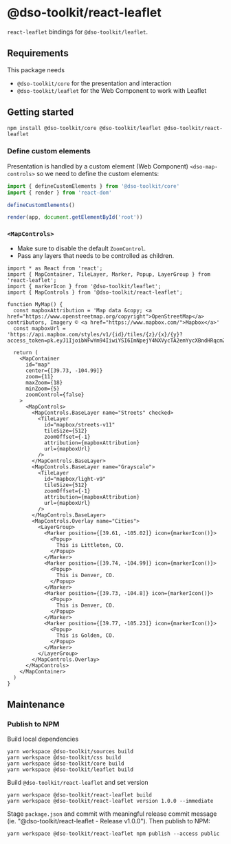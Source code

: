 # @dso-toolkit/react-leaflet

`react-leaflet` bindings for `@dso-toolkit/leaflet`.

## Requirements

This package needs

* `@dso-toolkit/core` for the presentation and interaction
* `@dso-toolkit/leaflet` for the Web Component to work with Leaflet

## Getting started

```
npm install @dso-toolkit/core @dso-toolkit/leaflet @dso-toolkit/react-leaflet
```

### Define custom elements

Presentation is handled by a custom element (Web Component) `<dso-map-controls>` so we need to define the custom elements:

```ts
import { defineCustomElements } from '@dso-toolkit/core'
import { render } from 'react-dom'

defineCustomElements()

render(app, document.getElementById('root'))
```

### `<MapControls>`

* Make sure to disable the default `ZoomControl`.
* Pass any layers that needs to be controlled as children.

```tsx
import * as React from 'react';
import { MapContainer, TileLayer, Marker, Popup, LayerGroup } from 'react-leaflet';
import { markerIcon } from '@dso-toolkit/leaflet';
import { MapControls } from '@dso-toolkit/react-leaflet';

function MyMap() {
  const mapboxAttribution = 'Map data &copy; <a href="https://www.openstreetmap.org/copyright">OpenStreetMap</a> contributors, Imagery © <a href="https://www.mapbox.com/">Mapbox</a>'
  const mapboxUrl = 'https://api.mapbox.com/styles/v1/{id}/tiles/{z}/{x}/{y}?access_token=pk.eyJ1IjoibWFwYm94IiwiYSI6ImNpejY4NXVycTA2emYycXBndHRqcmZ3N3gifQ.rJcFIG214AriISLbB6B5aw'

  return (
    <MapContainer
      id="map"
      center={[39.73, -104.99]}
      zoom={11}
      maxZoom={18}
      minZoom={5}
      zoomControl={false}
    >
      <MapControls>
        <MapControls.BaseLayer name="Streets" checked>
          <TileLayer
            id="mapbox/streets-v11"
            tileSize={512}
            zoomOffset={-1}
            attribution={mapboxAttribution}
            url={mapboxUrl}
          />
        </MapControls.BaseLayer>
        <MapControls.BaseLayer name="Grayscale">
          <TileLayer
            id="mapbox/light-v9"
            tileSize={512}
            zoomOffset={-1}
            attribution={mapboxAttribution}
            url={mapboxUrl}
          />
        </MapControls.BaseLayer>
        <MapControls.Overlay name="Cities">
          <LayerGroup>
            <Marker position={[39.61, -105.02]} icon={markerIcon()}>
              <Popup>
                This is Littleton, CO.
              </Popup>
            </Marker>
            <Marker position={[39.74, -104.99]} icon={markerIcon()}>
              <Popup>
                This is Denver, CO.
              </Popup>
            </Marker>
            <Marker position={[39.73, -104.8]} icon={markerIcon()}>
              <Popup>
                This is Denver, CO.
              </Popup>
            </Marker>
            <Marker position={[39.77, -105.23]} icon={markerIcon()}>
              <Popup>
                This is Golden, CO.
              </Popup>
            </Marker>
          </LayerGroup>
        </MapControls.Overlay>
      </MapControls>
    </MapContainer>
  )
}
```

## Maintenance

### Publish to NPM

Build local dependencies

```
yarn workspace @dso-toolkit/sources build
yarn workspace @dso-toolkit/css build
yarn workspace @dso-toolkit/core build
yarn workspace @dso-toolkit/leaflet build
```

Build `@dso-toolkit/react-leaflet` and set version

```
yarn workspace @dso-toolkit/react-leaflet build
yarn workspace @dso-toolkit/react-leaflet version 1.0.0 --immediate
```

Stage `package.json` and commit with meaningful release commit message (ie. "@dso-toolkit/react-leaflet - Release v1.0.0"). Then publish to NPM:

```
yarn workspace @dso-toolkit/react-leaflet npm publish --access public
```
